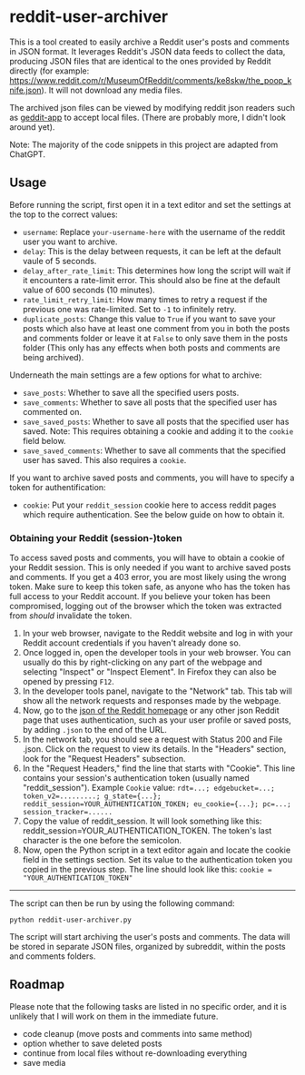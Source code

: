# reddit-user-archiver

This is a tool created to easily archive a Reddit user's posts and comments in JSON format. It leverages Reddit's JSON data feeds to collect the data, producing JSON files that are identical to the ones provided by Reddit directly (for example: https://www.reddit.com/r/MuseumOfReddit/comments/ke8skw/the_poop_knife.json). It will not download any media files.

The archived json files can be viewed by modifying reddit json readers such as [geddit-app](https://github.com/kaangiray26/geddit-app) to accept local files. (There are probably more, I didn't look around yet).

Note: The majority of the code snippets in this project are adapted from ChatGPT.

## Usage

Before running the script, first open it in a text editor and set the settings at the top to the correct values:

- `username`: Replace `your-username-here` with the username of the reddit user you want to archive.
- `delay`: This is the delay between requests, it can be left at the default vaule of 5 seconds.
- `delay_after_rate_limit`: This determines how long the script will wait if it encounters a rate-limit error. This should also be fine at the default value of 600 seconds (10 minutes).
- `rate_limit_retry_limit`: How many times to retry a request if the previous one was rate-limited. Set to `-1` to infinitely retry.
- `duplicate_posts`: Change this value to `True` if you want to save your posts which also have at least one comment from you in both the posts and comments folder or leave it at `False` to only save them in the posts folder (This only has any effects when both posts and comments are being archived).

Underneath the main settings are a few options for what to archive:

- `save_posts`: Whether to save all the specified users posts.
- `save_comments`: Whether to save all posts that the specified user has commented on.
- `save_saved_posts`: Whether to save all posts that the specified user has saved. Note: This requires obtaining a cookie and adding it to the `cookie` field below.
- `save_saved_comments`: Whether to save all comments that the specified user has saved. This also requires a `cookie`.

If you want to archive saved posts and comments, you will have to specify a token for authentification:

- `cookie`: Put your `reddit_session` cookie here to access reddit pages which require authentication. See the below guide on how to obtain it.

### Obtaining your Reddit (session-)token

To access saved posts and comments, you will have to obtain a cookie of your Reddit session. This is only needed if you want to archive saved posts and comments. If you get a 403 error, you are most likely using the wrong token. Make sure to keep this token safe, as anyone who has the token has full access to your Reddit account. If you believe your token has been compromised, logging out of the browser which the token was extracted from *should* invalidate the token.

1. In your web browser, navigate to the Reddit website and log in with your Reddit account credentials if you haven't already done so.
2. Once logged in, open the developer tools in your web browser. You can usually do this by right-clicking on any part of the webpage and selecting "Inspect" or "Inspect Element". In Firefox they can also be opened by pressing `F12`.
3. In the developer tools panel, navigate to the "Network" tab. This tab will show all the network requests and responses made by the webpage.
4. Now, go to the [json of the Reddit homepage](https://www.reddit.com/.json) or any other json Reddit page that uses authentication, such as your user profile or saved posts, by adding `.json` to the end of the URL.
5. In the network tab, you should see a request with Status 200 and File .json. Click on the request to view its details. In the "Headers" section, look for the "Request Headers" subsection.
6. In the "Request Headers," find the line that starts with "Cookie". This line contains your session's authentication token (usually named "reddit_session").
   Example `Cookie` value: `rdt=...; edgebucket=...; token_v2=.........; g_state={...}; reddit_session=YOUR_AUTHENTICATION_TOKEN; eu_cookie={...}; pc=...; session_tracker=......`
7. Copy the value of reddit_session. It will look something like this: reddit_session=YOUR_AUTHENTICATION_TOKEN. The token's last character is the one before the semicolon.
8. Now, open the Python script in a text editor again and locate the cookie field in the settings section. Set its value to the authentication token you copied in the previous step. The line should look like this: `cookie = "YOUR_AUTHENTICATION_TOKEN"`

<hr>

The script can then be run by using the following command:
~~~
python reddit-user-archiver.py
~~~
The script will start archiving the user's posts and comments. The data will be stored in separate JSON files, organized by subreddit, within the posts and comments folders.

## Roadmap

Please note that the following tasks are listed in no specific order, and it is unlikely that I will work on them in the immediate future.

- code cleanup (move posts and comments into same method)
- option whether to save deleted posts
- continue from local files without re-downloading everything
- save media
